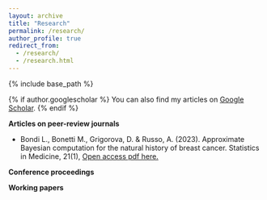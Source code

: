 ```yaml
---
layout: archive
title: "Research"
permalink: /research/
author_profile: true
redirect_from: 
  - /research/
  - /research.html
---
```

{% include base_path %}

{% if author.googlescholar %}
  You can also find my articles on [Google Scholar](https://scholar.google.it/citations?view_op=list_works&hl=it&hl=it&user=wOecf5QAAAAJ).
{% endif %}


**Articles on peer-review journals**

* Bondi L., Bonetti M., Grigorova, D. & Russo, A. (2023). Approximate Bayesian computation for the natural history of breast cancer. Statistics in Medicine, 21(1), [Open access pdf here.](doi:10.1002/sim.9756)

**Conference proceedings**


**Working papers**
